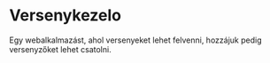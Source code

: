 # Versenykezelo
Egy webalkalmazást, ahol versenyeket lehet felvenni, hozzájuk pedig versenyzőket lehet csatolni.
